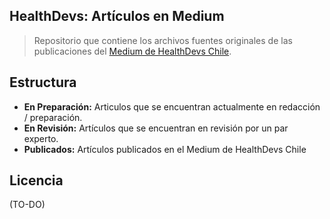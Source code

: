 ## HealthDevs: Artículos en Medium

> Repositorio que contiene los archivos fuentes originales de las publicaciones del [Medium de HealthDevs Chile](https://medium.com/healthdevs).

## Estructura
* **En Preparación:** Articulos que se encuentran actualmente en redacción / preparación.
* **En Revisión:** Artículos que se encuentran en revisión por un par experto.
* **Publicados:** Artículos publicados en el Medium de HealthDevs Chile

## Licencia
(TO-DO)